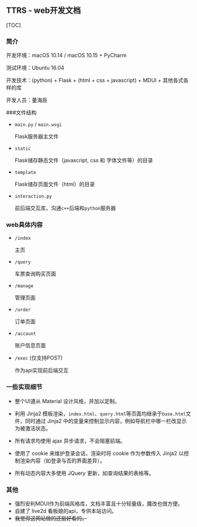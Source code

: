 ## TTRS - web开发文档

[TOC]

### 简介

开发环境：macOS 10.14 / macOS 10.15 + PyCharm

测试环境：Ubuntu 16.04

开发技术：(python) + Flask + (html + css + javascript) + MDUI + 其他各式各样的库

开发人员：董海辰

###文件结构

- `main.py` / `main.wsgi`

  Flask服务器主文件

- `static`

  Flask储存静态文件（javascript, css 和 字体文件等）的目录

- `template`

	Flask储存页面文件（html）的目录

- `interaction.py`

	前后端交互库，沟通`c++`后端和`python`服务器

### web具体内容

- `/index`

	主页

- `/query`

	车票查询购买页面

- `/manage`
	
	管理页面
	
- `/order`

	订单页面

- `/account`

	账户信息页面
	
- `/exec` (仅支持POST)

	作为api实现前后端交互
	
### 一些实现细节

- 整个UI遵从 Material 设计风格，并加以定制。

- 利用 Jinja2 模板渲染，`index.html`、`query.html`等页面均继承于`base.html`文件，同时通过 Jinja2 中的变量来控制显示内容，例如导航栏中哪一栏改显示为被激活状态。
- 所有请求均使用 ajax 异步请求，不会阻塞前端。
- 使用了 cookie 来维护登录会话，渲染时将 cookie 作为参数传入 Jinja2 以控制渲染内容（如登录与否的界面差异）。
- 所有动态内容大多使用 JQuery 更新，如查询结果的表格等。

### 其他

- 强烈安利MDUI作为前端风格库，文档丰富且十分轻量级，魔改也很方便。
- 自建了 live2d 看板娘的api，专供本站访问。
- <del>我觉得这网站做的还挺好看的。</del>

